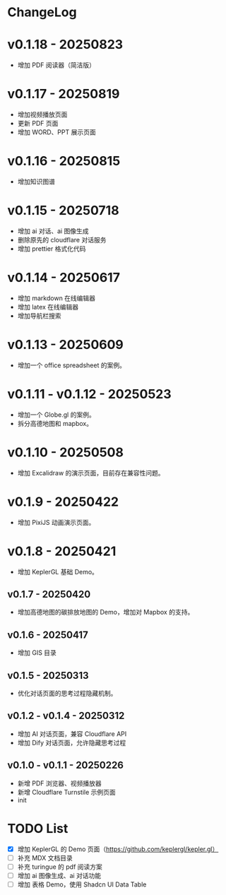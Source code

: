 # ChangeLog

# v0.1.18 - 20250823

- 增加 PDF 阅读器（简洁版）

# v0.1.17 - 20250819

- 增加视频播放页面
- 更新 PDF 页面
- 增加 WORD、PPT 展示页面

# v0.1.16 - 20250815

- 增加知识图谱

# v0.1.15 - 20250718

- 增加 ai 对话、ai 图像生成
- 删除原先的 cloudflare 对话服务
- 增加 prettier 格式化代码

# v0.1.14 - 20250617

- 增加 markdown 在线编辑器
- 增加 latex 在线编辑器
- 增加导航栏搜索

# v0.1.13 - 20250609

- 增加一个 office spreadsheet 的案例。

# v0.1.11 - v0.1.12 - 20250523

- 增加一个 Globe.gl 的案例。
- 拆分高德地图和 mapbox。

# v0.1.10 - 20250508

- 增加 Excalidraw 的演示页面，目前存在兼容性问题。

# v0.1.9 - 20250422

- 增加 PixiJS 动画演示页面。

# v0.1.8 - 20250421

- 增加 KeplerGL 基础 Demo。

## v0.1.7 - 20250420

- 增加高德地图的碳排放地图的 Demo，增加对 Mapbox 的支持。

## v0.1.6 - 20250417

- 增加 GIS 目录

## v0.1.5 - 20250313

- 优化对话页面的思考过程隐藏机制。

## v0.1.2 - v0.1.4 - 20250312

- 增加 AI 对话页面，兼容 Cloudflare API
- 增加 Dify 对话页面，允许隐藏思考过程

## v0.1.0 - v0.1.1 - 20250226

- 新增 PDF 浏览器、视频播放器
- 新增 Cloudflare Turnstile 示例页面
- init

# TODO List

- [x] 增加 KeplerGL 的 Demo 页面（https://github.com/keplergl/kepler.gl）
- [ ] 补充 MDX 文档目录
- [ ] 补充 turingue 的 pdf 阅读方案
- [ ] 增加 ai 图像生成、ai 对话功能
- [ ] 增加 表格 Demo，使用 Shadcn UI Data Table
